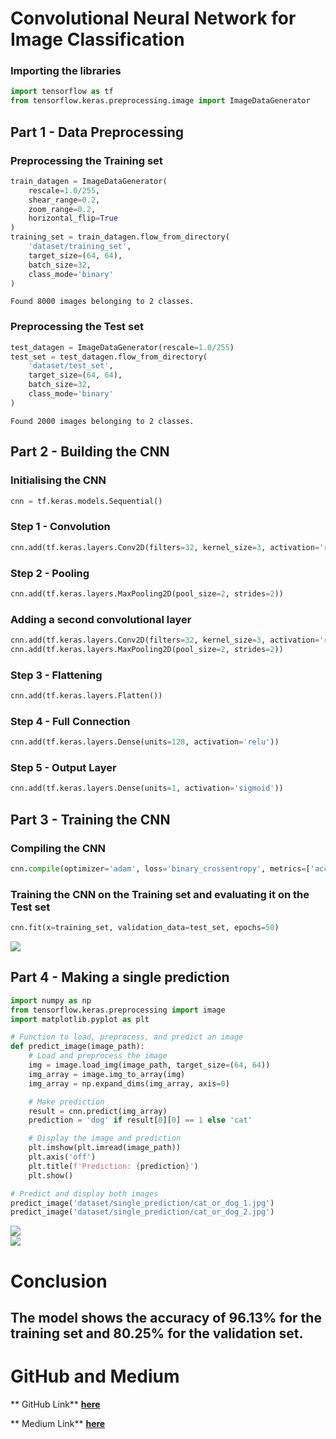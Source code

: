 # Convolutional Neural Network for Image Classification


### Importing the libraries


```python
import tensorflow as tf
from tensorflow.keras.preprocessing.image import ImageDataGenerator
```

## Part 1 - Data Preprocessing

### Preprocessing the Training set


```python
train_datagen = ImageDataGenerator(
    rescale=1.0/255,
    shear_range=0.2,
    zoom_range=0.2,
    horizontal_flip=True
)
training_set = train_datagen.flow_from_directory(
    'dataset/training_set',
    target_size=(64, 64),
    batch_size=32,
    class_mode='binary'
)
```

    Found 8000 images belonging to 2 classes.
    

### Preprocessing the Test set


```python
test_datagen = ImageDataGenerator(rescale=1.0/255)
test_set = test_datagen.flow_from_directory(
    'dataset/test_set',
    target_size=(64, 64),
    batch_size=32,
    class_mode='binary'
)
```

    Found 2000 images belonging to 2 classes.
    

## Part 2 - Building the CNN

### Initialising the CNN


```python
cnn = tf.keras.models.Sequential()
```

### Step 1 - Convolution


```python
cnn.add(tf.keras.layers.Conv2D(filters=32, kernel_size=3, activation='relu', input_shape=[64, 64, 3]))
```

### Step 2 - Pooling


```python
cnn.add(tf.keras.layers.MaxPooling2D(pool_size=2, strides=2))
```

### Adding a second convolutional layer


```python
cnn.add(tf.keras.layers.Conv2D(filters=32, kernel_size=3, activation='relu'))
cnn.add(tf.keras.layers.MaxPooling2D(pool_size=2, strides=2))
```

### Step 3 - Flattening


```python
cnn.add(tf.keras.layers.Flatten())
```

### Step 4 - Full Connection


```python
cnn.add(tf.keras.layers.Dense(units=128, activation='relu'))
```

### Step 5 - Output Layer


```python
cnn.add(tf.keras.layers.Dense(units=1, activation='sigmoid'))
```

## Part 3 - Training the CNN

### Compiling the CNN


```python
cnn.compile(optimizer='adam', loss='binary_crossentropy', metrics=['accuracy'])
```

### Training the CNN on the Training set and evaluating it on the Test set


```python
cnn.fit(x=training_set, validation_data=test_set, epochs=50)
```

<img src="./image/output.png">

## Part 4 - Making a single prediction


```python
import numpy as np
from tensorflow.keras.preprocessing import image
import matplotlib.pyplot as plt

# Function to load, preprocess, and predict an image
def predict_image(image_path):
    # Load and preprocess the image
    img = image.load_img(image_path, target_size=(64, 64))
    img_array = image.img_to_array(img)
    img_array = np.expand_dims(img_array, axis=0)

    # Make prediction
    result = cnn.predict(img_array)
    prediction = 'dog' if result[0][0] == 1 else 'cat'

    # Display the image and prediction
    plt.imshow(plt.imread(image_path))
    plt.axis('off')
    plt.title(f'Prediction: {prediction}')
    plt.show()

# Predict and display both images
predict_image('dataset/single_prediction/cat_or_dog_1.jpg')
predict_image('dataset/single_prediction/cat_or_dog_2.jpg')

```
    
<img src="./image/1.png">
    
<br>  

    
<img src="./image/2.png">
    


# Conclusion
## The model shows the accuracy of 96.13% for the training set and 80.25% for the validation set.

# GitHub and Medium

** GitHub Link** [**here**](https://github.com/qqiu2024/CNN-for-Image-Classification)

** Medium Link** [**here**](https://medium.com/@qqiu_58606/cnn-for-image-classification-b552df328075)
